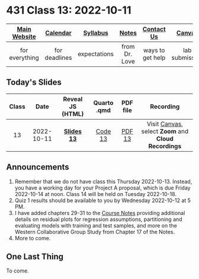 # 431 Class 13: 2022-10-11

[Main Website](https://thomaselove.github.io/431-2022/) | [Calendar](https://thomaselove.github.io/431-2022/calendar.html) | [Syllabus](https://thomaselove.github.io/431-syllabus-2022/) | [Notes](https://thomaselove.github.io/431-notes/) | [Contact Us](https://thomaselove.github.io/431-2022/contact.html) | [Canvas](https://canvas.case.edu) | [Data and Code](https://github.com/THOMASELOVE/431-data)
:-----------: | :--------------: | :----------: | :---------: | :-------------: | :-----------: | :------------:
for everything | for deadlines | expectations | from Dr. Love | ways to get help | lab submission | for downloads

## Today's Slides

Class | Date | Reveal JS (HTML) | Quarto .qmd | PDF file | Recording
:---: | :--------: | :------: | :------: | :--------: | :-------------:
13 | 2022-10-11 | **[Slides 13](https://thomaselove.github.io/431-slides-2022/class13.html)** | [Code 13](https://thomaselove.github.io/431-slides-2022/class13.qmd) | [PDF 13](431%20Class%2013.pdf) | Visit [Canvas](https://canvas.case.edu/), select **Zoom** and **Cloud Recordings**

## Announcements

1. Remember that we do not have class this Thursday 2022-10-13. Instead, you have a working day for your Project A proposal, which is due Friday 2022-10-14 at noon. Class 14 will be held on Tuesday 2022-10-18.
2. Quiz 1 results should be available to you by Wednesday 2022-10-12 at 5 PM.
3. I have added chapters 29-31 to the [Course Notes](https://thomaselove.github.io/431-notes/) providing additional details on residual plots for regression assumptions, partitioning and evaluating models with training and test samples, and more on the Western Collaborative Group Study from Chapter 17 of the Notes.
4. More to come.

## One Last Thing

To come.
